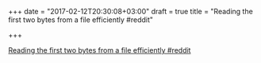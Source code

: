 +++
date = "2017-02-12T20:30:08+03:00"
draft = true
title = "Reading the first two bytes from a file efficiently  #reddit"

+++

<p><a href="https://t.co/QDwLspicct">Reading the first two bytes from a file efficiently  #reddit</a></p>
